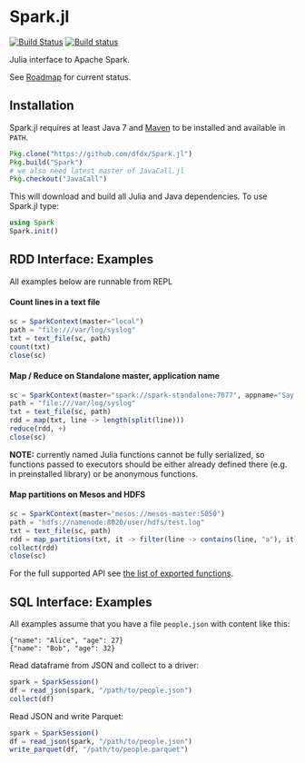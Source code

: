 # Spark.jl

[![Build Status](https://travis-ci.org/dfdx/Spark.jl.svg?branch=master)](https://travis-ci.org/dfdx/Spark.jl)
[![Build status](https://ci.appveyor.com/api/projects/status/vf5w4l37icc8m35q?svg=true)](https://ci.appveyor.com/project/dfdx/spark-jl)

Julia interface to Apache Spark. 

See [Roadmap](https://github.com/dfdx/Spark.jl/issues/1) for current status.

## Installation

Spark.jl requires at least Java 7 and [Maven](https://maven.apache.org/) to be installed and available in `PATH`.

```julia
Pkg.clone("https://github.com/dfdx/Spark.jl")
Pkg.build("Spark")
# we also need latest master of JavaCall.jl
Pkg.checkout("JavaCall")

```

This will download and build all Julia and Java dependencies. To use Spark.jl type:

```julia
using Spark
Spark.init()
```

## RDD Interface: Examples

All examples below are runnable from REPL

#### Count lines in a text file

```julia
sc = SparkContext(master="local")
path = "file:///var/log/syslog"
txt = text_file(sc, path)
count(txt)
close(sc)
```

#### Map / Reduce on Standalone master, application name

```julia
sc = SparkContext(master="spark://spark-standalone:7077", appname="Say 'Hello!'")
path = "file:///var/log/syslog"
txt = text_file(sc, path)
rdd = map(txt, line -> length(split(line)))
reduce(rdd, +)
close(sc)
```

**NOTE:** currently named Julia functions cannot be fully serialized, so functions passed to executors should be either already defined there (e.g. in preinstalled library) or be anonymous functions. 

#### Map partitions on Mesos and HDFS

```julia
sc = SparkContext(master="mesos://mesos-master:5050")
path = "hdfs://namenode:8020/user/hdfs/test.log"
txt = text_file(sc, path)
rdd = map_partitions(txt, it -> filter(line -> contains(line, "a"), it))
collect(rdd)
close(sc)
```

For the full supported API see [the list of exported functions](https://github.com/dfdx/Spark.jl/blob/master/src/Spark.jl#L3).



## SQL Interface: Examples

All examples assume that you have a file `people.json` with content like this:

```
{"name": "Alice", "age": 27}
{"name": "Bob", "age": 32}
```

Read dataframe from JSON and collect to a driver:

```julia
spark = SparkSession()
df = read_json(spark, "/path/to/people.json")
collect(df)
```

Read JSON and write Parquet:

```julia
spark = SparkSession()
df = read_json(spark, "/path/to/people.json")
write_parquet(df, "/path/to/people.parquet")
```